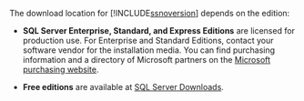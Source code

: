 The download location for [!INCLUDE[ssnoversion](ssnoversion-md.md)] depends on the edition:

- **SQL Server Enterprise, Standard, and Express Editions** are licensed for production use. For Enterprise and Standard Editions, contact your software vendor for the installation media. You can find purchasing information and a directory of Microsoft partners on the [Microsoft purchasing website](https://www.microsoft.com/en-us/server-cloud/products/sql-server/overview.aspx). 

- **Free editions** are available at [SQL Server Downloads](http://www.microsoft.com/sql-server/sql-server-downloads).